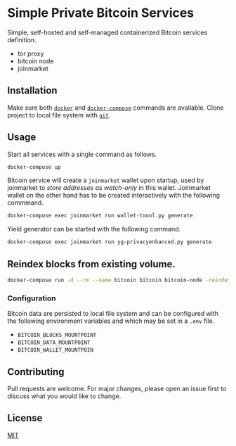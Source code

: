 # Simple Private Bitcoin Services

Simple, self-hosted and self-managed containerized Bitcoin services definition.

* tor proxy
* bitcoin node
* joinmarket

## Installation

Make sure both [`docker`](https://www.docker.com/get-started) and [`docker-compose`](https://docs.docker.com/compose/cli-command/#installing-compose-v2) commands are available.
Clone project to local file system with [`git`](https://git-scm.com/).

## Usage

Start all services with a single command as follows.

```sh
docker-compose up
```

Bitcoin service will create a `joinmarket` wallet upon startup, used by joinmarket to _store addresses as watch-only_ in this wallet.
Joinmarket wallet on the other hand has to be created interactively with the following commmand.

```sh
docker-compose exec joinmarket run wallet-toool.py generate
```

Yield generator can be started with the following command.

```sh
docker-compose exec joinmarket run yg-privacyenhanced.py generate
```

## Reindex blocks from existing volume.

```sh
docker-compose run -d --rm --name bitcoin bitcoin bitcoin-node -reindex
```

### Configuration

Bitcoin data are persisted to local file system and can be configured with the following environment variables and which may be set in a `.env` file.

* `BITCOIN_BLOCKS_MOUNTPOINT`
* `BITCOIN_DATA_MOUNTPOINT`
* `BITCOIN_WALLET_MOUNTPOIN`

## Contributing

Pull requests are welcome. For major changes, please open an issue first to discuss what you would like to change.

## License

[MIT](https://choosealicense.com/licenses/mit/)

